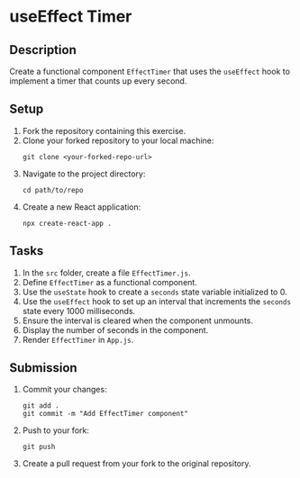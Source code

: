 # useEffect Timer

## Description
Create a functional component `EffectTimer` that uses the `useEffect` hook to implement a timer that counts up every second.

## Setup
1. Fork the repository containing this exercise.
2. Clone your forked repository to your local machine:
   ```
   git clone <your-forked-repo-url>
   ```
3. Navigate to the project directory:
   ```
   cd path/to/repo
   ```
4. Create a new React application:
   ```
   npx create-react-app .
   ```

## Tasks
1. In the `src` folder, create a file `EffectTimer.js`.
2. Define `EffectTimer` as a functional component.
3. Use the `useState` hook to create a `seconds` state variable initialized to 0.
4. Use the `useEffect` hook to set up an interval that increments the `seconds` state every 1000 milliseconds.
5. Ensure the interval is cleared when the component unmounts.
6. Display the number of seconds in the component.
7. Render `EffectTimer` in `App.js`.

## Submission
1. Commit your changes:
   ```
   git add .
   git commit -m "Add EffectTimer component"
   ```
2. Push to your fork:
   ```
   git push
   ```
3. Create a pull request from your fork to the original repository.
